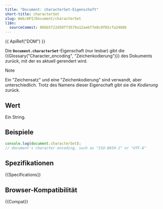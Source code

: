 ```yaml
---
title: "Document: characterSet-Eigenschaft"
short-title: characterSet
slug: Web/API/Document/characterSet
l10n:
  sourceCommit: 06bb5f22d50ff3579a12aebf7e8c9f02cfa2468b
---
```


{{ ApiRef("DOM") }}

Die **`Document.characterSet`**-Eigenschaft (nur lesbar) gibt die {{Glossary("Character_encoding", "Zeichenkodierung")}} des Dokuments zurück, mit der es aktuell gerendert wird.

> [!NOTE]
> Ein "Zeichensatz" und eine "Zeichenkodierung" sind verwandt, aber unterschiedlich. Trotz des Namens dieser Eigenschaft gibt sie die _Kodierung_ zurück.

## Wert

Ein String.

## Beispiele

```js
console.log(document.characterSet);
// document's character encoding, such as "ISO-8859-1" or "UTF-8"
```

## Spezifikationen

{{Specifications}}

## Browser-Kompatibilität

{{Compat}}
